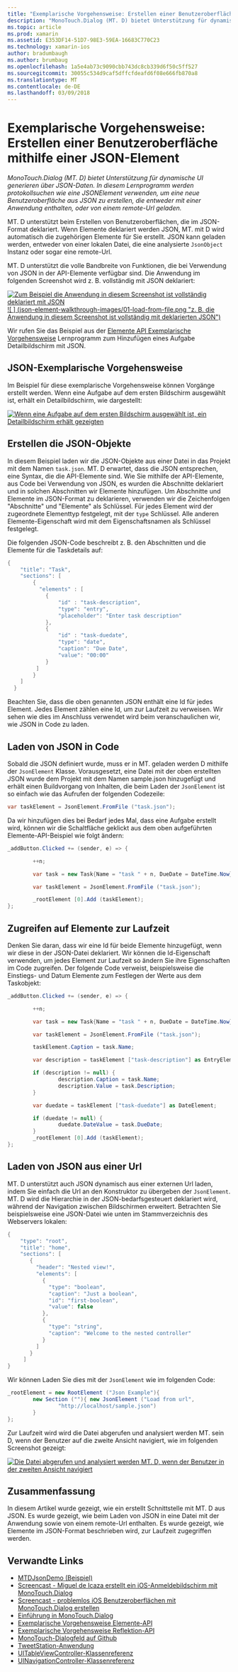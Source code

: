 ```yaml
---
title: "Exemplarische Vorgehensweise: Erstellen einer Benutzeroberfläche mithilfe einer JSON-Element"
description: "MonoTouch.Dialog (MT. D) bietet Unterstützung für dynamische UI generieren über JSON-Daten. In diesem Lernprogramm werden protokollsuchen wie eine JSONElement verwenden, um eine neue Benutzeroberfläche aus JSON zu erstellen, die entweder mit einer Anwendung enthalten, oder von einem remote-Url geladen."
ms.topic: article
ms.prod: xamarin
ms.assetid: E353DF14-51D7-98E3-59EA-16683C770C23
ms.technology: xamarin-ios
author: bradumbaugh
ms.author: brumbaug
ms.openlocfilehash: 1a5e4ab73c9090cbb743dc8cb339d6f50c5ff527
ms.sourcegitcommit: 30055c534d9caf5dffcfdeafd6f08e666fb870a8
ms.translationtype: MT
ms.contentlocale: de-DE
ms.lasthandoff: 03/09/2018
---
```

# <a name="walkthrough-using-a-json-element-to-create-a-user-interface"></a>Exemplarische Vorgehensweise: Erstellen einer Benutzeroberfläche mithilfe einer JSON-Element

_MonoTouch.Dialog (MT. D) bietet Unterstützung für dynamische UI generieren über JSON-Daten. In diesem Lernprogramm werden protokollsuchen wie eine JSONElement verwenden, um eine neue Benutzeroberfläche aus JSON zu erstellen, die entweder mit einer Anwendung enthalten, oder von einem remote-Url geladen._


MT. D unterstützt beim Erstellen von Benutzeroberflächen, die im JSON-Format deklariert. Wenn Elemente deklariert werden JSON, MT. mit D wird automatisch die zugehörigen Elemente für Sie erstellt. JSON kann geladen werden, entweder von einer lokalen Datei, die eine analysierte `JsonObject` Instanz oder sogar eine remote-Url.

MT. D unterstützt die volle Bandbreite von Funktionen, die bei Verwendung von JSON in der API-Elemente verfügbar sind. Die Anwendung im folgenden Screenshot wird z. B. vollständig mit JSON deklariert:

[![](json-element-walkthrough-images/01-load-from-file.png "Zum Beispiel die Anwendung in diesem Screenshot ist vollständig deklariert mit JSON") ](json-element-walkthrough-images/01-load-from-file.png#lightbox) [ ![ ] (json-element-walkthrough-images/01-load-from-file.png "z. B. die Anwendung in diesem Screenshot ist vollständig mit deklarierten JSON")](json-element-walkthrough-images/01-load-from-file.png#lightbox)

Wir rufen Sie das Beispiel aus der [Elemente API Exemplarische Vorgehensweise](~/ios/user-interface/monotouch.dialog/elements-api-walkthrough.md) Lernprogramm zum Hinzufügen eines Aufgabe Detailbildschirm mit JSON.

## <a name="json-walkthrough"></a>JSON-Exemplarische Vorgehensweise

Im Beispiel für diese exemplarische Vorgehensweise können Vorgänge erstellt werden. Wenn eine Aufgabe auf dem ersten Bildschirm ausgewählt ist, erhält ein Detailbildschirm, wie dargestellt:

 [![](json-element-walkthrough-images/03-task-list.png "Wenn eine Aufgabe auf dem ersten Bildschirm ausgewählt ist, ein Detailbildschirm erhält gezeigten")](json-element-walkthrough-images/03-task-list.png#lightbox)

## <a name="creating-the-json"></a>Erstellen die JSON-Objekte

In diesem Beispiel laden wir die JSON-Objekte aus einer Datei in das Projekt mit dem Namen `task.json`. MT. D erwartet, dass die JSON entsprechen, eine Syntax, die die API-Elemente sind. Wie Sie mithilfe der API-Elemente, aus Code bei Verwendung von JSON, es wurden die Abschnitte deklariert und in solchen Abschnitten wir Elemente hinzufügen. Um Abschnitte und Elemente im JSON-Format zu deklarieren, verwenden wir die Zeichenfolgen "Abschnitte" und "Elemente" als Schlüssel. Für jedes Element wird der zugeordnete Elementtyp festgelegt, mit der `type` Schlüssel. Alle anderen Elemente-Eigenschaft wird mit dem Eigenschaftsnamen als Schlüssel festgelegt.

Die folgenden JSON-Code beschreibt z. B. den Abschnitten und die Elemente für die Taskdetails auf:

```csharp
{
    "title": "Task",
    "sections": [
        {
          "elements" : [
            {
                "id" : "task-description",
                "type": "entry",
                "placeholder": "Enter task description"
            },
            {
                "id" : "task-duedate",
                "type": "date",
                "caption": "Due Date",
                "value": "00:00"
            }
         ]
        }
    ]
  }
```

Beachten Sie, dass die oben genannten JSON enthält eine Id für jedes Element. Jedes Element zählen eine Id, um zur Laufzeit zu verweisen. Wir sehen wie dies im Anschluss verwendet wird beim veranschaulichen wir, wie JSON in Code zu laden.

 <a name="Loading_the_JSON_in_Code" />


## <a name="loading-the-json-in-code"></a>Laden von JSON in Code

Sobald die JSON definiert wurde, muss er in MT. geladen werden D mithilfe der `JsonElement` Klasse. Vorausgesetzt, eine Datei mit der oben erstellten JSON wurde dem Projekt mit dem Namen sample.json hinzugefügt und erhält einen Buildvorgang von Inhalten, die beim Laden der `JsonElement` ist so einfach wie das Aufrufen der folgenden Codezeile:

```csharp
var taskElement = JsonElement.FromFile ("task.json");
```

Da wir hinzufügen dies bei Bedarf jedes Mal, dass eine Aufgabe erstellt wird, können wir die Schaltfläche geklickt aus dem oben aufgeführten Elemente-API-Beispiel wie folgt ändern:

```csharp
_addButton.Clicked += (sender, e) => {

        ++n;

        var task = new Task{Name = "task " + n, DueDate = DateTime.Now};

        var taskElement = JsonElement.FromFile ("task.json");

        _rootElement [0].Add (taskElement);
};
```

 <a name="Accessing_Elements_at_Runtime" />


## <a name="accessing-elements-at-runtime"></a>Zugreifen auf Elemente zur Laufzeit

Denken Sie daran, dass wir eine Id für beide Elemente hinzugefügt, wenn wir diese in der JSON-Datei deklariert. Wir können die Id-Eigenschaft verwenden, um jedes Element zur Laufzeit so ändern Sie ihre Eigenschaften im Code zugreifen. Der folgende Code verweist, beispielsweise die Einstiegs- und Datum Elemente zum Festlegen der Werte aus dem Taskobjekt:

```csharp
_addButton.Clicked += (sender, e) => {

        ++n;

        var task = new Task{Name = "task " + n, DueDate = DateTime.Now};

        var taskElement = JsonElement.FromFile ("task.json");

        taskElement.Caption = task.Name;

        var description = taskElement ["task-description"] as EntryElement;

        if (description != null) {
                description.Caption = task.Name;
                description.Value = task.Description;       
        }

        var duedate = taskElement ["task-duedate"] as DateElement;

        if (duedate != null) {                
                duedate.DateValue = task.DueDate;
        }
        _rootElement [0].Add (taskElement);
};
```

 <a name="Loading_JSON_from_a_Url" />


## <a name="loading-json-from-a-url"></a>Laden von JSON aus einer Url

MT. D unterstützt auch JSON dynamisch aus einer externen Url laden, indem Sie einfach die Url an den Konstruktor zu übergeben der `JsonElement`. MT. D wird die Hierarchie in der JSON-bedarfsgesteuert deklariert wird, während der Navigation zwischen Bildschirmen erweitert. Betrachten Sie beispielsweise eine JSON-Datei wie unten im Stammverzeichnis des Webservers lokalen:

```csharp
{
    "type": "root",
    "title": "home",
    "sections": [
       {
         "header": "Nested view!",
         "elements": [
           {
             "type": "boolean",
             "caption": "Just a boolean",
             "id": "first-boolean",
             "value": false
           },
           {
             "type": "string",
             "caption": "Welcome to the nested controller"
           }
         ]
       }
     ]
}
```

Wir können Laden Sie dies mit der `JsonElement` wie im folgenden Code:

```csharp
_rootElement = new RootElement ("Json Example"){
        new Section (""){ new JsonElement ("Load from url",
                "http://localhost/sample.json")
        }
};
```

Zur Laufzeit wird wird die Datei abgerufen und analysiert werden MT. sein D, wenn der Benutzer auf die zweite Ansicht navigiert, wie im folgenden Screenshot gezeigt:

 [![](json-element-walkthrough-images/04-json-web-example.png "Die Datei abgerufen und analysiert werden MT. D, wenn der Benutzer in der zweiten Ansicht navigiert")](json-element-walkthrough-images/04-json-web-example.png#lightbox)

 <a name="Summary" />


## <a name="summary"></a>Zusammenfassung

In diesem Artikel wurde gezeigt, wie ein erstellt Schnittstelle mit MT. D aus JSON. Es wurde gezeigt, wie beim Laden von JSON in eine Datei mit der Anwendung sowie von einem remote-Url enthalten. Es wurde gezeigt, wie Elemente im JSON-Format beschrieben wird, zur Laufzeit zugegriffen werden.


## <a name="related-links"></a>Verwandte Links

- [MTDJsonDemo (Beispiel)](https://developer.xamarin.com/samples/MTDJsonDemo/)
- [Screencast - Miguel de Icaza erstellt ein iOS-Anmeldebildschirm mit MonoTouch.Dialog](http://youtu.be/3butqB1EG0c)
- [Screencast - problemlos iOS Benutzeroberflächen mit MonoTouch.Dialog erstellen](http://youtu.be/j7OC5r8ZkYg)
- [Einführung in MonoTouch.Dialog](~/ios/user-interface/monotouch.dialog/index.md)
- [Exemplarische Vorgehensweise Elemente-API](~/ios/user-interface/monotouch.dialog/elements-api-walkthrough.md)
- [Exemplarische Vorgehensweise Reflektion-API](~/ios/user-interface/monotouch.dialog/reflection-api-walkthrough.md)
- [MonoTouch-Dialogfeld auf Github](https://github.com/migueldeicaza/MonoTouch.Dialog)
- [TweetStation-Anwendung](https://github.com/migueldeicaza/TweetStation)
- [UITableViewController-Klassenreferenz](http://developer.apple.com/library/ios/#DOCUMENTATION/UIKit/Reference/UITableViewController_Class/Reference/Reference.html)
- [UINavigationController-Klassenreferenz](http://developer.apple.com/library/ios/#documentation/UIKit/Reference/UINavigationController_Class/Reference/Reference.html)
